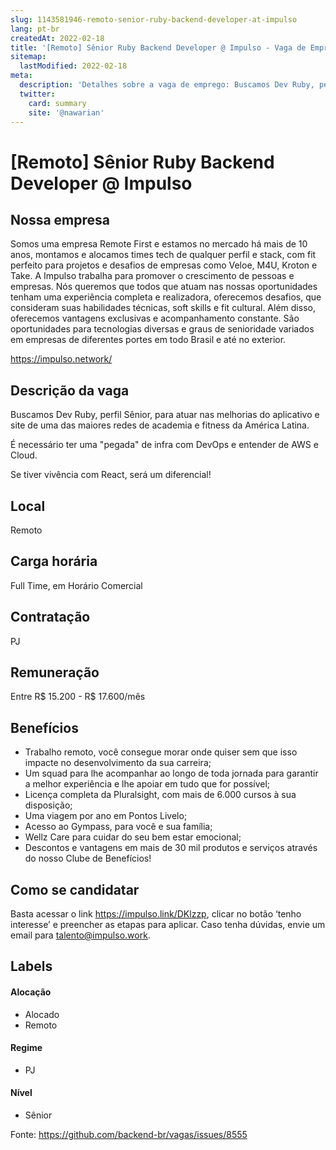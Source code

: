 ```yaml
---
slug: 1143581946-remoto-senior-ruby-backend-developer-at-impulso
lang: pt-br
createdAt: 2022-02-18
title: '[Remoto] Sênior Ruby Backend Developer @ Impulso - Vaga de Emprego'
sitemap:
  lastModified: 2022-02-18
meta:
  description: 'Detalhes sobre a vaga de emprego: Buscamos Dev Ruby, perfil Sênior, para atuar nas melhorias do aplicativo e site de uma das maiores redes de academia e fitness da América Latina. É necessário ter uma "pegada" de infra com DevOps e entender de AWS e Cloud. Se tiver vivência com React, será um diferencial!'
  twitter:
    card: summary
    site: '@nawarian'
---
```


# [Remoto] Sênior Ruby Backend Developer @ Impulso

## Nossa empresa

Somos uma empresa Remote First e estamos no mercado há mais de 10 anos, montamos e alocamos times tech de qualquer perfil e stack, com fit perfeito para projetos e desafios de empresas como Veloe, M4U, Kroton e Take. A Impulso trabalha para promover o crescimento de pessoas e empresas. Nós queremos que todos que atuam nas nossas oportunidades tenham uma experiência completa e realizadora, oferecemos desafios, que consideram suas habilidades técnicas, soft skills e fit cultural. Além disso, oferecemos vantagens exclusivas e acompanhamento constante. São oportunidades para tecnologias diversas e graus de senioridade variados em empresas de diferentes portes em todo Brasil e até no exterior.

https://impulso.network/

## Descrição da vaga

Buscamos Dev Ruby, perfil Sênior, para atuar nas melhorias do aplicativo e site de uma das maiores redes de academia e fitness da América Latina.

É necessário ter uma "pegada" de infra com DevOps e entender de AWS e Cloud.

Se tiver vivência com React, será um diferencial!
## Local

Remoto

## Carga horária

Full Time, em Horário Comercial

## Contratação

PJ 

## Remuneração

Entre R$ 15.200 - R$ 17.600/mês

## Benefícios

- Trabalho remoto, você consegue morar onde quiser sem que isso impacte no desenvolvimento da sua carreira; 
- Um squad para lhe acompanhar ao longo de toda jornada para garantir a melhor experiência e lhe apoiar em tudo que for possível; 
- Licença completa da Pluralsight, com mais de 6.000 cursos à sua disposição; 
- Uma viagem por ano em Pontos Livelo; 
- Acesso ao Gympass, para você e sua família; 
- Wellz Care para cuidar do seu bem estar emocional; 
-  Descontos e vantagens em mais de 30 mil produtos e serviços através do nosso Clube de Benefícios!

## Como se candidatar

Basta acessar o link https://impulso.link/DKlzzp, clicar no botão ‘tenho interesse’ e preencher as etapas para aplicar. Caso tenha dúvidas, envie um email para talento@impulso.work.

## Labels
<!-- retire os labels que não fazem sentido à vaga -->

#### Alocação
- Alocado
- Remoto

#### Regime

- PJ

#### Nível

- Sênior




Fonte: https://github.com/backend-br/vagas/issues/8555